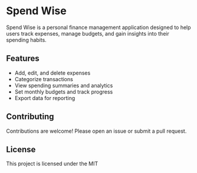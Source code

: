 # Spend Wise

Spend Wise is a personal finance management application designed to help users track expenses, manage budgets, and gain insights into their spending habits.

## Features

- Add, edit, and delete expenses
- Categorize transactions
- View spending summaries and analytics
- Set monthly budgets and track progress
- Export data for reporting

## Contributing

Contributions are welcome! Please open an issue or submit a pull request.

## License

This project is licensed under the MIT